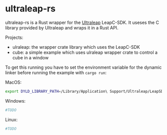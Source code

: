 # ultraleap-rs

ultraleap-rs is a Rust wrapper for the [Ultraleap](https://www.ultraleap.com/) LeapC-SDK. It useses the C library provided by Ultraleap and wraps it in a Rust API.

Projects:

- ulraleap: the wrapper crate library which uses the LeapC-SDK
- cube: a simple example which uses ulraleap wrapper crate to control a cube in a window

To get this running you have to set the environment variable for the dynamic linker before running the example with `cargo run`:

MacOS:

```bash
export DYLD_LIBRARY_PATH=/Library/Application\ Support/Ultraleap/LeapSDK/lib:$DYLD_LIBRARY_PATH
```

Windows:

```bash
#TODO
```

Linux:

```bash
#TODO
```
